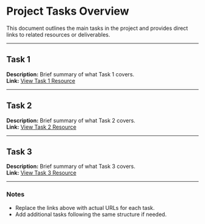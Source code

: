 # Project Tasks Overview

This document outlines the main tasks in the project and provides direct links to related resources or deliverables.

---

## Task 1
**Description:** Brief summary of what Task 1 covers.  
**Link:** [View Task 1 Resource]([https://example.com/task1](https://www.figma.com/design/uTSWSyQZjE241yLeQ0AzoD/Untitled?node-id=0-1&t=Alfsp3JTX62yOabl-1))

---

## Task 2
**Description:** Brief summary of what Task 2 covers.  
**Link:** [View Task 2 Resource]([https://example.com/task2](https://www.figma.com/design/6CZwcmse225teJ7qHHT4dx/Untitled?node-id=0-1&t=O20WUwrz1mUbLLfe-1))

---

## Task 3
**Description:** Brief summary of what Task 3 covers.  
**Link:** [View Task 3 Resource]([https://example.com/task3](https://www.figma.com/design/OB2uUJiWRHdJtMYnl7VrOc/Untitled?node-id=0-1&t=uu4B40cJDZUKnG7N-1))

---

### Notes
- Replace the links above with actual URLs for each task.
- Add additional tasks following the same structure if needed.
